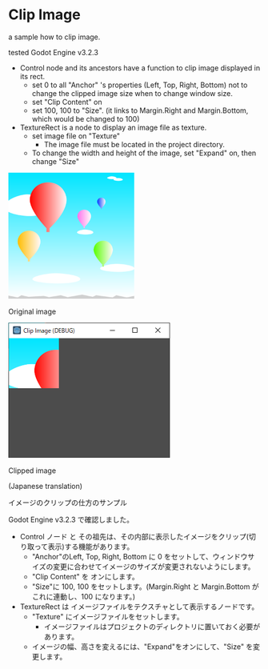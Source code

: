 # Clip Image

a sample how to clip image.

tested Godot Engine v3.2.3

- Control node and its ancestors have a function to clip image displayed in its rect.
    - set 0 to all "Anchor" 's properties (Left, Top, Right, Bottom)  not to change the clipped image size when to change window size.
    - set "Clip Content" on
    - set 100, 100 to "Size". (it links to Margin.Right and Margin.Bottom, which would be changed to 100)
- TextureRect is a node to display an image file as texture.
    - set image file on "Texture"
        - The image file must be located in the project directory.
    - To change the width and height of the image, set "Expand" on, then change "Size"


<img src="docs/balloon.png" style="width:50%"/>

Original image



<img src="docs/result.png" />

Clipped image


(Japanese translation)

イメージのクリップの仕方のサンプル

Godot Engine v3.2.3 で確認しました。

- Control ノード と その祖先は、その内部に表示したイメージをクリップ(切り取って表示)する機能があります。
    - "Anchor"のLeft, Top, Right, Bottom に 0 をセットして、ウィンドウサイズの変更に合わせてイメージのサイズが変更されないようにします。
    - "Clip Content" を オンにします。
    - "Size"に 100, 100 をセットします。(Margin.Right と Margin.Bottom がこれに連動し、100 になります。)
- TextureRect は イメージファイルをテクスチャとして表示するノードです。
    - "Texture" にイメージファイルをセットします。
        - イメージファイルはプロジェクトのディレクトリに置いておく必要があります。
    - イメージの幅、高さを変えるには、"Expand"をオンにして、"Size" を変更します。
